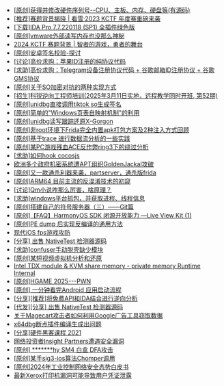 + [[原创]获得并修改硬件序列号--CPU、主板、内存、硬盘等(有源码)](https://bbs.kanxue.com/thread-282756.htm)
+ [[推荐]赛题背景揭晓 | 看雪·2023 KCTF 年度赛重磅来袭](https://bbs.kanxue.com/thread-278530.htm)
+ [[下载]IDA Pro 7.7.220118 (SP1) 全插件绿色版](https://bbs.kanxue.com/thread-276531.htm)
+ [[原创]vmware外部读写内存也没那么神秘](https://bbs.kanxue.com/thread-284956.htm)
+ [2024 KCTF 赛题背景 | 智者的游戏，勇者的舞台](https://bbs.kanxue.com/thread-282865.htm)
+ [[原创]安卓签名校验-探讨](https://bbs.kanxue.com/thread-285647.htm)
+ [[讨论]高价求购：苹果ID注册的纯协议代码](https://bbs.kanxue.com/thread-285652.htm)
+ [[求助]高价求购：Telegram设备注册协议代码 + 谷歌邮箱ID注册协议 + 谷歌GMS协议](https://bbs.kanxue.com/thread-285651.htm)
+ [[原创]关于SO加密对抗的两种实现方式](https://bbs.kanxue.com/thread-285650.htm)
+ [[招生]科锐逆向工程师培训(2025年3月11日实地，远程教学同时开班, 第52期)](https://bbs.kanxue.com/thread-51839.htm)
+ [[原创]unidbg直接调用tiktok so生成签名](https://bbs.kanxue.com/thread-285623.htm)
+ [[原创]简单的"Windows页表自映射机制"的利用](https://bbs.kanxue.com/thread-285332.htm)
+ [[原创]unidbg读写跟踪还原X-Gorgon](https://bbs.kanxue.com/thread-285586.htm)
+ [[原创]非root环境下Frida完全内置apk打包方案及2种注入方式回顾](https://bbs.kanxue.com/thread-284482.htm)
+ [[原创]基于trace 进行数据流分析的一些实践](https://bbs.kanxue.com/thread-285243.htm)
+ [[原创]某PC游戏残血ACE反作弊ring3下的绕过分析](https://bbs.kanxue.com/thread-284667.htm)
+ [[求助]如何hook cocosjs](https://bbs.kanxue.com/thread-285475.htm)
+ [欧洲多个政府机密系统遭APT组织GoldenJackal攻破](https://bbs.kanxue.com/thread-283885.htm)
+ [[原创]又一款通杀利器来袭，partserver，通杀版frida](https://bbs.kanxue.com/thread-285628.htm)
+ [[原创]ARM64 目前主流的反混淆技术的初窥](https://bbs.kanxue.com/thread-285567.htm)
+ [[讨论]Qm小说咋那么厉害，啥原理？](https://bbs.kanxue.com/thread-285522.htm)
+ [[求助]windows平台抓包，并获取进程、线程信息](https://bbs.kanxue.com/thread-285545.htm)
+ [[原创]搭建自己的符号服务器（三）——Git篇](https://bbs.kanxue.com/thread-263043.htm)
+ [[原创]【FAQ】HarmonyOS SDK 闭源开放能力 —Live View Kit (1)](https://bbs.kanxue.com/thread-285655.htm)
+ [[原创]PE dump 后实现反编译的通用方法](https://bbs.kanxue.com/thread-284958.htm)
+ [现代iOS fps游戏攻防](https://bbs.kanxue.com/thread-285596.htm)
+ [[分享] 出售 NativeTest 检测器源码](https://bbs.kanxue.com/thread-285656.htm)
+ [[求助]confuser手动脱壳缺少模块](https://bbs.kanxue.com/thread-278975.htm)
+ [[原创]某短视频虚拟机分析和还原](https://bbs.kanxue.com/thread-282300.htm)
+ [Intel TDX module & KVM share memory -  private memory Runtime Internal](https://bbs.kanxue.com/thread-285406.htm)
+ [[原创]HGAME 2025---PWN](https://bbs.kanxue.com/thread-285658.htm)
+ [[原创] 一分钟看完Android 应用启动流程](https://bbs.kanxue.com/thread-284686.htm)
+ [[分享][推荐]将免费API和IDA结合进行逆向分析](https://bbs.kanxue.com/thread-285659.htm)
+ [[代发][分享] 出售 NativeTest 检测器源码](https://bbs.kanxue.com/thread-285656.htm)
+ [关于Magecart攻击者如何利用Google广告工具窃取数据](https://bbs.kanxue.com/thread-285663.htm)
+ [x64dbg断点插件编译生成出问题](https://bbs.kanxue.com/thread-277478.htm)
+ [[分享]硬件黑客课程 2021](https://bbs.kanxue.com/thread-269504.htm)
+ [网络投资者Insight Partners遭遇安全漏洞](https://bbs.kanxue.com/thread-285661.htm)
+ [[原创] *******hy SM4 白盒 DFA攻击](https://bbs.kanxue.com/thread-285313.htm)
+ [[原创]某手sig3-ios算法Chomper调用](https://bbs.kanxue.com/thread-285666.htm)
+ [[原创]2024年工业控制网络安全态势白皮书](https://bbs.kanxue.com/thread-285665.htm)
+ [最新Xerox打印机漏洞可能导致用户凭证泄露](https://bbs.kanxue.com/thread-285664.htm)
